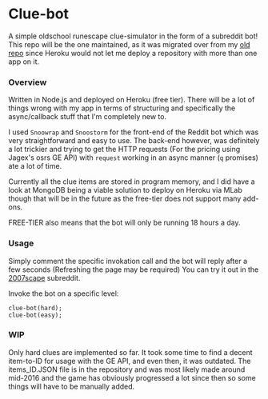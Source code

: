 # Clue-bot  
A simple oldschool runescape clue-simulator in the form of a subreddit bot!  
This repo will be the one maintained, as it was migrated over from my [old repo](https://github.com/JavaLeg/reddit-bots/tree/master/clue-bot) since Heroku would not let me deploy a repository with more than one app on it.  


### Overview  
Written in Node.js and deployed on Heroku (free tier). There will be a lot of things wrong with my app in terms of structuring and specifically the async/callback stuff that I'm completely new to.  

I used `Snoowrap` and `Snoostorm` for the front-end of the Reddit bot which was very straightforward and easy to use. The back-end however, was definitely a lot trickier and trying to get the HTTP requests (For the pricing using Jagex's osrs GE API) with `request` working in an async manner (`q` promises) ate a lot of time.  

Currently all the clue items are stored in program memory, and I did have a look at MongoDB being a viable solution to deploy on Heroku via MLab though that will be in the future as the free-tier does not support many add-ons.  

FREE-TIER also means that the bot will only be running 18 hours a day.


### Usage  
Simply comment the specific invokation call and the bot will reply after a few seconds (Refreshing the page may be required)
You can try it out in the [2007scape](https://www.reddit.com/r/2007scape/) subreddit.  

Invoke the bot on a specific level:

`clue-bot(hard);`  
`clue-bot(easy);`


### WIP  
Only hard clues are implemented so far. It took some time to find a decent item-to-ID for usage with the GE API, and even then, it was outdated. 
The items_ID.JSON file is in the repository and was most likely made around mid-2016 and the game has obviously progressed a lot since then so some things will have to be manually added.
